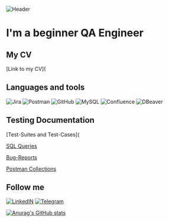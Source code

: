 ![Header](https://user-images.githubusercontent.com/113775068/194911002-d9a06bd2-1008-4bc6-9fab-d97f9a5cefbe.png)

# I'm a beginner QA Engineer

## My CV
[Link to my CV](

## Languages and tools
![Jira](https://img.shields.io/badge/-JIRA-090909?style=for-the-badge&logo=Jira&logoColor=0000FF)
![Postman](https://img.shields.io/badge/-Postman-090909?style=for-the-badge&logo=Postman&logoColor=FFA500)
![GitHub](https://img.shields.io/badge/-GITHUB-090909?style=for-the-badge&logo=GITHUB&logoColor=ADD8E6)
![MySQL](https://img.shields.io/badge/-MYSQL-090909?style=for-the-badge&logo=MYSQL&logoColor=0000FF)
![Confluence](https://img.shields.io/badge/-Confluence-090909?style=for-the-badge&logo=Confluence&logoColor=0000FF)
![DBeaver](https://img.shields.io/badge/-DBeaver-090909?style=for-the-badge&logo=DBeaverL&logoColor=0000FF)

## Testing Documentation
[Test-Suites and Test-Cases](

[SQL Queries](https://github.com/DashutaMD/MySQL_samples)

[Bug-Reports](https://github.com/DashutaMD/Bug-Reports)

[Postman Collections](https://www.getpostman.com/collections/666c39988bc984b312d3)

## Follow me
[![LinkedIN](https://img.shields.io/badge/-LinkedIn-090909?style=for-the-badge&logo=LinkedIn&logoColor=0000FF)](https://www.linkedin.com/in/daria-mi)
[![Telegram](https://img.shields.io/badge/-Telegram-090909?style=for-the-badge&logo=Telegram&logoColor=0000FF)](https://t.me/DashutaMD)

[![Anurag's GitHub stats](https://github-readme-stats.vercel.app/api?username=DashutaMD&theme=dracula&hide=issues,contribs&show_icons=true)](https://github.com/anuraghazra/github-readme-stats)
